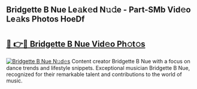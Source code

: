 ## Bridgette B Nue Le𝚊k𝚎d N𝚞𝚍e - Part-SMb Vid𝚎o Le𝚊ks Photos HoeDf

# <h2><a href="http://fb1d9ld.evod.top/?m=Bridgette+B+Nue">🔗 👉🔴 Bridgette B Nue Vid𝚎o Ph𝚘t𝚘s</a></h2>

[![Bridgette B Nue N𝚞d𝚎s](https://i.imgur.com/8V9OHl7.gif)](http://fb1d9ld.evod.top/?m=Bridgette+B+Nue)
Content creator Bridgette B Nue with a focus on dance trends and lifestyle snippets. Exceptional musician Bridgette B Nue, recognized for their remarkable talent and contributions to the world of music. 

